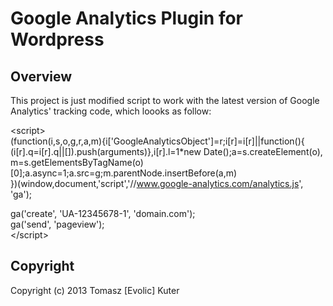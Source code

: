 Google Analytics Plugin for Wordpress
================================

Overview
--------------------------------
This project is just modified script to work with the latest version of
Google Analytics' tracking code, which loooks as follow:


&lt;script&gt;  
  (function(i,s,o,g,r,a,m){i['GoogleAnalyticsObject']=r;i[r]=i[r]||function(){  
  (i[r].q=i[r].q||[]).push(arguments)},i[r].l=1*new Date();a=s.createElement(o),  
  m=s.getElementsByTagName(o)[0];a.async=1;a.src=g;m.parentNode.insertBefore(a,m)  
  })(window,document,'script','//www.google-analytics.com/analytics.js', 'ga');  
  
  ga('create', 'UA-12345678-1', 'domain.com');  
  ga('send', 'pageview');  
&lt;/script&gt;  


Copyright
--------------------------------
Copyright (c) 2013 Tomasz [Evolic] Kuter